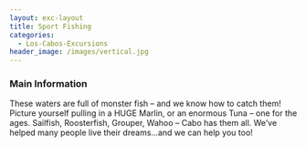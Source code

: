 ```yaml
---
layout: exc-layout
title: Sport Fishing
categories:
  - Los-Cabos-Excursions
header_image: /images/vertical.jpg
---
```

### Main Information

These waters are full of monster fish – and we know how to catch them! Picture yourself pulling in a HUGE Marlin, or an enormous Tuna – one for the ages. Sailfish, Roosterfish, Grouper, Wahoo – Cabo has them all. We’ve helped many people live their dreams…and we can help you too!